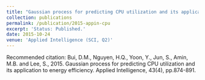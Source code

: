 ```yaml
---
title: "Gaussian process for predicting CPU utilization and its application to energy efficiency"
collection: publications
permalink: /publication/2015-appin-cpu
excerpt: 'Status: Published.'
date: 2015-10-24
venue: 'Applied Intelligence (SCI, Q2)'
---
```

Recommended citation: Bui, D.M., Nguyen, H.Q., Yoon, Y., Jun, S., Amin, M.B. and Lee, S., 2015. Gaussian process for predicting CPU utilization and its application to energy efficiency. Applied Intelligence, 43(4), pp.874-891.
